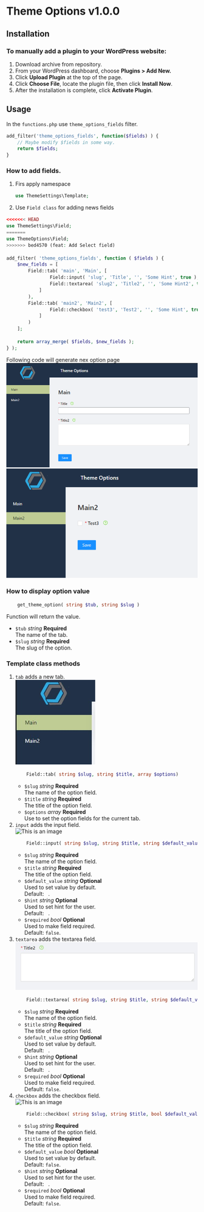 # Theme Options v1.0.0

## Installation

### To manually add a plugin to your WordPress website:

1. Download archive from repository.
2. From your WordPress dashboard, choose <strong>Plugins > Add New.</strong>
3. Click <strong>Upload Plugin</strong> at the top of the page.
4. Click <strong>Choose File</strong>, locate the plugin file, then click <strong>Install Now</strong>.
5. After the installation is complete, click <strong>Activate Plugin</strong>.

## Usage

In the ``functions.php`` use ``theme_options_fields`` filter.

```php 
add_filter('theme_options_fields', function($fields) ) {
    // Maybe modify $fields in some way.
    return $fields;
}
```

### How to add fields.

1. Firs apply namespace
    ```php
    use ThemeSettings\Template;
    ```
2. Use ``Field class`` for adding news fields

```php
<<<<<<< HEAD
use ThemeSettings\Field;
=======
use ThemeOptions\Field;
>>>>>>> bed4570 (feat: Add Select field)

add_filter( 'theme_options_fields', function ( $fields ) {
	$new_fields = [
		Field::tab( 'main', 'Main', [
				Field::input( 'slug', 'Title', '', 'Some Hint', true ),
				Field::textarea( 'slug2', 'Title2', '', 'Some Hint2', true ),
			]
		),
		Field::tab( 'main2', 'Main2', [
				Field::checkbox( 'test3', 'Test2', '', 'Some Hint', true )
			]
		)
	];

	return array_merge( $fields, $new_fields );
} );
```

Following code will generate nex option page
![This is an image](/assets/images/screenshot_1.png)
![This is an image](/assets/images/screenshot_2.png)

### How to display option value

```php
    get_theme_option( string $tub, string $slug )
```

Function will return the value.

* ```$tub```  *string*  **Required**
  <br /> The name of the tab.
* ```$slug```  *string*  **Required**
  <br /> The slug of the option.

### Template class methods

1. ```tab``` adds a new tab.
   <br />![This is an image](/assets/images/tab.jpg)
    ```php
        Field::tab( string $slug, string $title, array $options)
   ```
    * ```$slug```  *string*  **Required**
      <br /> The name of the option field.
    * ```$title```  *string*  **Required**
      <br /> The title of the option field.
    * ```$options```  *array*  **Required**
      <br /> Use to set the option fields for the current tab.
2. ```input``` adds the input field.
   <br />![This is an image](/assets/images/input.jpg)
    ```php
        Field::input( string $slug, string $title, string $default_value = '', string $hint = '', bool $required = false )
   ```
    * ```$slug```  *string*  **Required**
      <br /> The name of the option field.
    * ```$title```  *string*  **Required**
      <br /> The title of the option field.
    * ```$default_value```  *string*  **Optional**
      <br /> Used to set value by default.
      <br /> Default: `` ``.
    * ```$hint```  *string*  **Optional**
      <br /> Used to set hint for the user.
      <br /> Default: `` ``.
    * ```$required```  *bool*  **Optional**
      <br /> Used to make field required.
      <br /> Default: ``false``.
3. ```textarea``` adds the textarea field.
   <br />![This is an image](/assets/images/textarea.jpg)
    ```php
        Field::textarea( string $slug, string $title, string $default_value = '', string $hint = '', bool $required = false )
   ```
    * ```$slug```  *string*  **Required**
      <br /> The name of the option field.
    * ```$title```  *string*  **Required**
      <br /> The title of the option field.
    * ```$default_value```  *string*  **Optional**
      <br /> Used to set value by default.
      <br /> Default: `` ``.
    * ```$hint```  *string*  **Optional**
      <br /> Used to set hint for the user.
      <br /> Default: `` ``.
    * ```$required```  *bool*  **Optional**
      <br /> Used to make field required.
      <br /> Default: ``false``.
4. ```checkbox``` adds the checkbox field.
   <br />![This is an image](/assets/images/checkbox.jpg)
    ```php
        Field::checkbox( string $slug, string $title, bool $default_value = false, string $hint = '', bool $required = false )
   ```
    * ```$slug```  *string*  **Required**
      <br /> The name of the option field.
    * ```$title```  *string*  **Required**
      <br /> The title of the option field.
    * ```$default_value```  *bool*  **Optional**
      <br /> Used to set value by default.
      <br /> Default: ``false``.
    * ```$hint```  *string*  **Optional**
      <br /> Used to set hint for the user.
      <br /> Default: `` ``.
    * ```$required```  *bool*  **Optional**
      <br /> Used to make field required.
      <br /> Default: ``false``.
